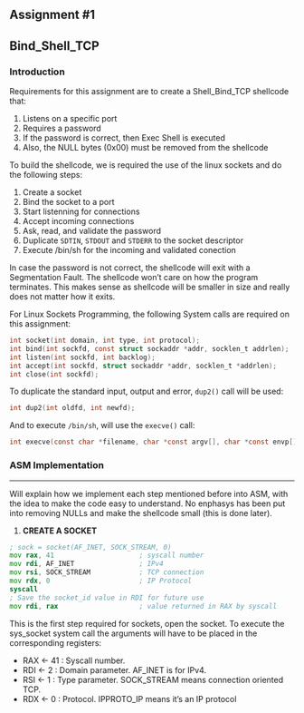 ## Assignment #1
## Bind_Shell_TCP

### Introduction
Requirements for this assignment are to create a Shell_Bind_TCP shellcode that: 

 1. Listens on a specific port 
 2. Requires a password 
 3. If the password is correct, then Exec Shell is executed 
 4. Also, the NULL bytes (0x00) must be removed from the shellcode 

To build the shellcode, we is required the use of the linux sockets and do the following steps: 

 1. Create a socket 
 2. Bind the socket to a port 
 3. Start listenning for connections 
 4. Accept incoming connections 
 5. Ask, read, and validate the password 
 6. Duplicate `SDTIN`, `STDOUT` and `STDERR` to the socket descriptor 
 7. Execute /bin/sh for the incoming and validated conection 

In case the password is not correct, the shellcode will exit with a Segmentation Fault. The shellcode won’t care on how the program terminates. This makes sense as shellcode will be smaller in size and really does not matter how it exits. 

For Linux Sockets Programming, the following System calls are required on this assignment: 

```c
int socket(int domain, int type, int protocol); 
int bind(int sockfd, const struct sockaddr *addr, socklen_t addrlen); 
int listen(int sockfd, int backlog); 
int accept(int sockfd, struct sockaddr *addr, socklen_t *addrlen); 
int close(int sockfd); 
```
To duplicate the standard input, output and error, `dup2()` call will be used: 

```c
int dup2(int oldfd, int newfd); 
```

And to execute `/bin/sh`, will use the `execve()` call: 

```c
int execve(const char *filename, char *const argv[], char *const envp[]); 
```
### ASM Implementation
----

Will explain how we implement each step mentioned before into ASM, with the idea to make the code easy to understand. No enphasys has been put into removing NULLs and make the shellcode small (this is done later).

1. **CREATE A SOCKET**

```asm
; sock = socket(AF_INET, SOCK_STREAM, 0) 
mov rax, 41                     ; syscall number 
mov rdi, AF_INET                ; IPv4 
mov rsi, SOCK_STREAM            ; TCP connection 
mov rdx, 0                      ; IP Protocol 
syscall 
; Save the socket_id value in RDI for future use 
mov rdi, rax                    ; value returned in RAX by syscall  
```
This is the first step required for sockets, open the socket. 
To execute the sys_socket system call the arguments will have to be placed in the corresponding registers: 

 - RAX <- 41 : Syscall number. 
 - RDI <- 2 : Domain parameter. AF_INET is for IPv4. 
 - RSI <-  1 : Type parameter. SOCK_STREAM means connection oriented TCP. 
 - RDX <- 0 : Protocol. IPPROTO_IP means it’s an IP protocol 

















